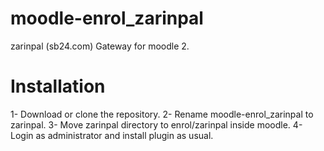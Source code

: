 # moodle-enrol_zarinpal
zarinpal (sb24.com) Gateway for moodle 2.

# Installation
1- Download or clone the repository.
2- Rename moodle-enrol_zarinpal to zarinpal.
3- Move zarinpal directory to enrol/zarinpal inside moodle.
4- Login as administrator and install plugin as usual.
